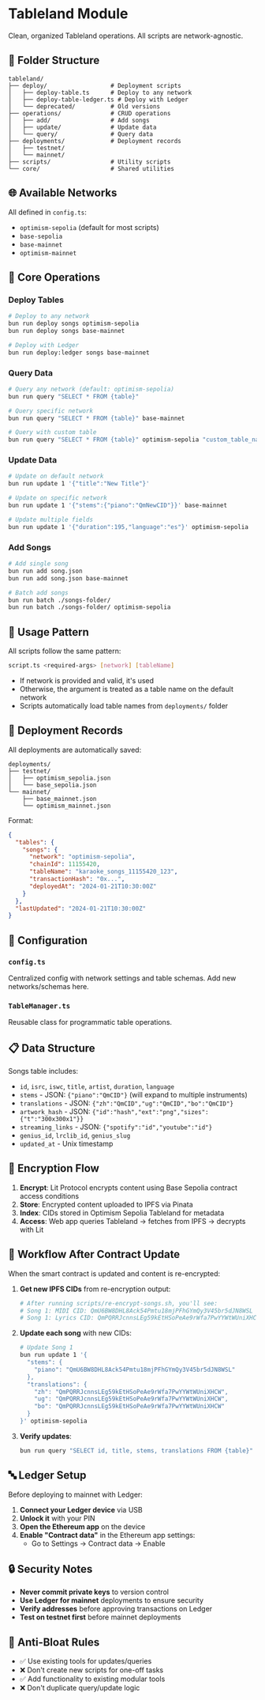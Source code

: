 # Tableland Module

Clean, organized Tableland operations. All scripts are network-agnostic.

## 📁 Folder Structure

```
tableland/
├── deploy/                  # Deployment scripts
│   ├── deploy-table.ts      # Deploy to any network
│   ├── deploy-table-ledger.ts # Deploy with Ledger
│   └── deprecated/          # Old versions
├── operations/              # CRUD operations
│   ├── add/                 # Add songs
│   ├── update/              # Update data
│   └── query/               # Query data
├── deployments/             # Deployment records
│   ├── testnet/
│   └── mainnet/
├── scripts/                 # Utility scripts
└── core/                    # Shared utilities
```

## 🌐 Available Networks

All defined in `config.ts`:
- `optimism-sepolia` (default for most scripts)
- `base-sepolia`
- `base-mainnet`
- `optimism-mainnet`

## 🚀 Core Operations

### Deploy Tables
```bash
# Deploy to any network
bun run deploy songs optimism-sepolia
bun run deploy songs base-mainnet

# Deploy with Ledger
bun run deploy:ledger songs base-mainnet
```

### Query Data
```bash
# Query any network (default: optimism-sepolia)
bun run query "SELECT * FROM {table}"

# Query specific network
bun run query "SELECT * FROM {table}" base-mainnet

# Query with custom table
bun run query "SELECT * FROM {table}" optimism-sepolia "custom_table_name"
```

### Update Data
```bash
# Update on default network
bun run update 1 '{"title":"New Title"}'

# Update on specific network
bun run update 1 '{"stems":{"piano":"QmNewCID"}}' base-mainnet

# Update multiple fields
bun run update 1 '{"duration":195,"language":"es"}' optimism-sepolia
```

### Add Songs
```bash
# Add single song
bun run add song.json
bun run add song.json base-mainnet

# Batch add songs
bun run batch ./songs-folder/
bun run batch ./songs-folder/ optimism-sepolia
```

## 📝 Usage Pattern

All scripts follow the same pattern:
```bash
script.ts <required-args> [network] [tableName]
```

- If network is provided and valid, it's used
- Otherwise, the argument is treated as a table name on the default network
- Scripts automatically load table names from `deployments/` folder

## 💾 Deployment Records

All deployments are automatically saved:
```
deployments/
├── testnet/
│   ├── optimism_sepolia.json
│   └── base_sepolia.json
└── mainnet/
    ├── base_mainnet.json
    └── optimism_mainnet.json
```

Format:
```json
{
  "tables": {
    "songs": {
      "network": "optimism-sepolia",
      "chainId": 11155420,
      "tableName": "karaoke_songs_11155420_123",
      "transactionHash": "0x...",
      "deployedAt": "2024-01-21T10:30:00Z"
    }
  },
  "lastUpdated": "2024-01-21T10:30:00Z"
}
```

## 🔧 Configuration

### `config.ts`
Centralized config with network settings and table schemas. Add new networks/schemas here.

### `TableManager.ts`
Reusable class for programmatic table operations.

## 📋 Data Structure

Songs table includes:
- `id`, `isrc`, `iswc`, `title`, `artist`, `duration`, `language`
- `stems` - JSON: `{"piano":"QmCID"}` (will expand to multiple instruments)
- `translations` - JSON: `{"zh":"QmCID","ug":"QmCID","bo":"QmCID"}`
- `artwork_hash` - JSON: `{"id":"hash","ext":"png","sizes":{"t":"300x300x1"}}`
- `streaming_links` - JSON: `{"spotify":"id","youtube":"id"}`
- `genius_id`, `lrclib_id`, `genius_slug`
- `updated_at` - Unix timestamp

## 🔐 Encryption Flow

1. **Encrypt**: Lit Protocol encrypts content using Base Sepolia contract access conditions
2. **Store**: Encrypted content uploaded to IPFS via Pinata
3. **Index**: CIDs stored in Optimism Sepolia Tableland for metadata
4. **Access**: Web app queries Tableland → fetches from IPFS → decrypts with Lit

## 🔄 Workflow After Contract Update

When the smart contract is updated and content is re-encrypted:

1. **Get new IPFS CIDs** from re-encryption output:
   ```bash
   # After running scripts/re-encrypt-songs.sh, you'll see:
   # Song 1: MIDI CID: QmU6BW8DHL8Ack54Pmtu18mjPFhGYmQy3V45br5dJN8WSL
   # Song 1: Lyrics CID: QmPQRRJcnnsLEg59kEtHSoPeAe9rWfa7PwYYWtWUniXHCW
   ```

2. **Update each song** with new CIDs:
   ```bash
   # Update Song 1
   bun run update 1 '{
     "stems": {
       "piano": "QmU6BW8DHL8Ack54Pmtu18mjPFhGYmQy3V45br5dJN8WSL"
     },
     "translations": {
       "zh": "QmPQRRJcnnsLEg59kEtHSoPeAe9rWfa7PwYYWtWUniXHCW",
       "ug": "QmPQRRJcnnsLEg59kEtHSoPeAe9rWfa7PwYYWtWUniXHCW",
       "bo": "QmPQRRJcnnsLEg59kEtHSoPeAe9rWfa7PwYYWtWUniXHCW"
     }
   }' optimism-sepolia
   ```

3. **Verify updates**:
   ```bash
   bun run query "SELECT id, title, stems, translations FROM {table}"
   ```

## 🔤 Ledger Setup

Before deploying to mainnet with Ledger:

1. **Connect your Ledger device** via USB
2. **Unlock it** with your PIN
3. **Open the Ethereum app** on the device
4. **Enable "Contract data"** in the Ethereum app settings:
   - Go to Settings → Contract data → Enable

## 🔒 Security Notes

- **Never commit private keys** to version control
- **Use Ledger for mainnet** deployments to ensure security
- **Verify addresses** before approving transactions on Ledger
- **Test on testnet first** before mainnet deployments

## 🚫 Anti-Bloat Rules

- ✅ Use existing tools for updates/queries
- ❌ Don't create new scripts for one-off tasks
- ✅ Add functionality to existing modular tools
- ❌ Don't duplicate query/update logic